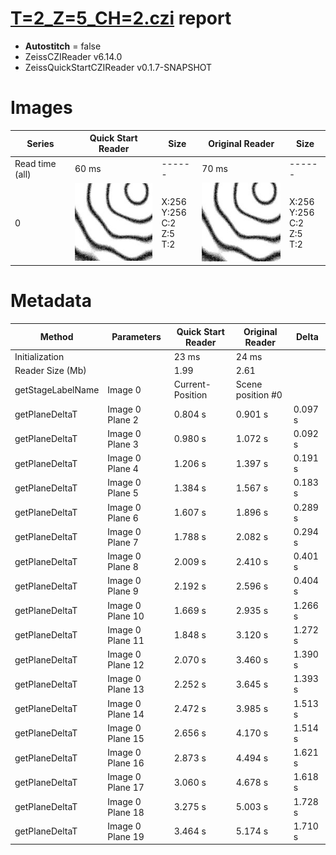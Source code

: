 # [T=2_Z=5_CH=2.czi](https://zenodo.org/record/7015307/files/T%3D2_Z%3D5_CH%3D2.czi) report
 - **Autostitch** = false
 - ZeissCZIReader v6.14.0
 - ZeissQuickStartCZIReader v0.1.7-SNAPSHOT

# Images 

| Series            | Quick Start Reader | Size | Original Reader | Size |
|-------------------|--------------------|------|-----------------|------|
| Read time (all)   |60 ms|------|70 ms|------|
|0|![T=2_Z=5_CH=2.quick_true.flat_true.stitch_false.series_0.jpg](T=2_Z=5_CH=2/T=2_Z=5_CH=2.quick_true.flat_true.stitch_false.series_0.jpg)|X:256<br>Y:256<br>C:2<br>Z:5<br>T:2|![T=2_Z=5_CH=2.quick_false.flat_true.stitch_false.series_0.jpg](T=2_Z=5_CH=2/T=2_Z=5_CH=2.quick_false.flat_true.stitch_false.series_0.jpg)|X:256<br>Y:256<br>C:2<br>Z:5<br>T:2|

# Metadata

|  Method            | Parameters       | Quick Start Reader | Original Reader | Delta  |
| -------------------|------------------|--------------------|-----------------|------- |
| Initialization     |                  |23 ms|24 ms|        |
| Reader Size (Mb)     |                  |1.99|2.61|        |
| getStageLabelName| Image 0 | Current-Position| Scene position #0| |
| getPlaneDeltaT| Image 0 Plane 2 |  0.804 s |  0.901 s | 0.097 s |
| getPlaneDeltaT| Image 0 Plane 3 |  0.980 s |  1.072 s | 0.092 s |
| getPlaneDeltaT| Image 0 Plane 4 |  1.206 s |  1.397 s | 0.191 s |
| getPlaneDeltaT| Image 0 Plane 5 |  1.384 s |  1.567 s | 0.183 s |
| getPlaneDeltaT| Image 0 Plane 6 |  1.607 s |  1.896 s | 0.289 s |
| getPlaneDeltaT| Image 0 Plane 7 |  1.788 s |  2.082 s | 0.294 s |
| getPlaneDeltaT| Image 0 Plane 8 |  2.009 s |  2.410 s | 0.401 s |
| getPlaneDeltaT| Image 0 Plane 9 |  2.192 s |  2.596 s | 0.404 s |
| getPlaneDeltaT| Image 0 Plane 10 |  1.669 s |  2.935 s | 1.266 s |
| getPlaneDeltaT| Image 0 Plane 11 |  1.848 s |  3.120 s | 1.272 s |
| getPlaneDeltaT| Image 0 Plane 12 |  2.070 s |  3.460 s | 1.390 s |
| getPlaneDeltaT| Image 0 Plane 13 |  2.252 s |  3.645 s | 1.393 s |
| getPlaneDeltaT| Image 0 Plane 14 |  2.472 s |  3.985 s | 1.513 s |
| getPlaneDeltaT| Image 0 Plane 15 |  2.656 s |  4.170 s | 1.514 s |
| getPlaneDeltaT| Image 0 Plane 16 |  2.873 s |  4.494 s | 1.621 s |
| getPlaneDeltaT| Image 0 Plane 17 |  3.060 s |  4.678 s | 1.618 s |
| getPlaneDeltaT| Image 0 Plane 18 |  3.275 s |  5.003 s | 1.728 s |
| getPlaneDeltaT| Image 0 Plane 19 |  3.464 s |  5.174 s | 1.710 s |

